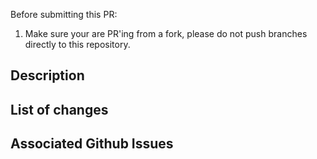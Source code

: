 Before submitting this PR:

1. Make sure your are PR'ing from a fork, please do not push branches directly to this repository.

## Description

## List of changes

## Associated Github Issues

